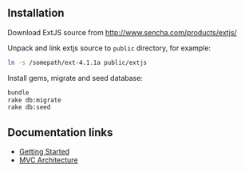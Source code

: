 ## Installation

Download ExtJS source from http://www.sencha.com/products/extjs/

Unpack and link extjs source to `public` directory, for example:

```bash
ln -s /somepath/ext-4.1.1a public/extjs
```

Install gems, migrate and seed database:

```bash
bundle
rake db:migrate
rake db:seed
```

## Documentation links

* [Getting Started](http://docs.sencha.com/ext-js/4-1/#!/guide/getting_started)
* [MVC Architecture](http://docs.sencha.com/ext-js/4-1/#!/guide/application_architecture)

